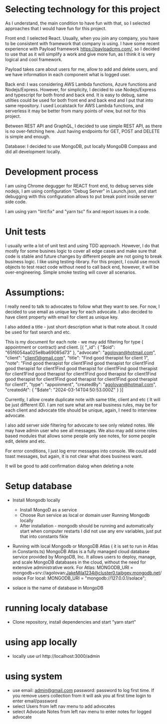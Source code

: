 # Selecting technology for this project
As I understand, the main condition to have fun with that, so I selected approaches that I would have fun for this project.

Front end: I selected React. Usually, when you join any company, you have to be consistent with framework that company is using. I have some recent experience with Payload framework https://payloadcms.com/, so I decided to use that as it will simplify a work and give more fun, as I think it is very logical and cool framework.

Payload takes care about users for me, allow to add and delete users, and we have information in each component what is logged user.  

Back end:  I was considering AWS Lambda functions, Azure functions and Nodejs/Express. However, for simplicity, I decided to use Nodejs/Express and typescript for both frond and back end. It is easy to debug, same utilties could be used for both front end and back end and I put that into same repository.
I used Localstack for AWS Lambda functions, and serverless it may be better from many points of view, but not for this project.

Between REST API and GraphQL, I decided to use simple REST API, as there is no over-fetching here. Just having endpoints for GET, POST and DELETE is simple and enough.

Database: I decided to use MongoDB, put locally MongoDB Compass and did all development locally.

# Development process
I am using Chrome degugger for REACT front end, to debug serves side nodejs, I am using configuration "Debug Server" in Launch.json, and start debugging with this configuration allows to put break point inside server side code.

I am using yarn "lint:fix" and "yarn tsc" fix and report issues in a code.  

# Unit tests
I usually write a lot of unit test and using TDD approach. However, I do that mostly for some busines logic to cover all edge cases and make sure that code is stable and future changes by different people are not going to break business logic. I like using testing-library. For this project, I could use mock objects to test react code without need to call back end, however, it will be over-engineering. Simple smoke testing will cover all scenarios.

# Assumptions: 
I really need to talk to advocates to follow what they want to see. For now, I decided to use email as unique key for each advocate. I also decided to have client property with email for client as unique key. 

I also added a title - just short description what is that note about. It could be used for fast search and etc.

This is my document for each note - we may add filtering for type ( appointment or contract) and client.
[{
  "_id": {
    "$oid": "65f6054aa025e8ba69085d73"
  },
  "advocate": "agolovan@hotmail.com",
  "client": "client1@gmail.com",
  "title": "Find good therapist for client 1",
  "note": "Find good therapist for client1Find good therapist for client1Find good therapist for client1Find good therapist for client1Find good therapist for client1Find good therapist for client1Find good therapist for client1Find good therapist for client1Find good therapist for client1Find good therapist for client1",
  "type": "appoinment",
  "createdBy": "agolovan@hotmail.com",
  "createdAt": {
    "$date": "2024-03-14T04:50:53.000Z"
  }
}]

Currently, I allow create duplicate note with same title, client and etc ( It will be just different ID). I am not sure what are real business rules, may be for each client and advocate title should be unique, again, I need to interview advocate.

I also add server side filtering for advocate to see only related notes. We may have admin user who see all messages. We also may add some roles based modules that allows some people only see notes, for some people edit, delete and etc.

For error conditions, I just log error messages into console. We could add toast messages, but again, it is not clear what does business want.

It will be good to add confirmation dialog when deleting a note

# Setup database
- Install Mongodb locally
  - Install MongoD as a service
  - Choose Run service as local or domain user
  Running Mongodb locally
  - After installation - mongodb should be running and automatically start when computer restarts
    I did not use any env variables, just put that into constants fikle

- Running with local Mongodb or MongoDB Atlas ( it is set to run in Atlas in Constants.ts)
    MongoDB Atlas is a fully managed cloud database service provided by MongoDB, Inc. It allows users to deploy, manage, and scale MongoDB databases in the cloud, without the need for extensive administrative work.
    For Atlas:
    MONGODB_URI = mongodb+srv://agolovan:JakeMila1234@cluster0.taibgev.mongodb.net/solace
    For local:
    MONGODB_URI = "mongodb://127.0.0.1/solace";
  
- solace is the name of database in MongoDB

# running localy database
- Clone repository, install dependencies and start "yarn start"

# using app locally
- locally use url http://localhost:3000/admin 

# using system
- use email: admin@gmail.com password: password to log first time. If you remove users collection from it will ask you at first time login to enter email/password
- select Users from left nav menu to add advocates 
- select Advocate Notes from left nav menu to enter notes for logged advocate
